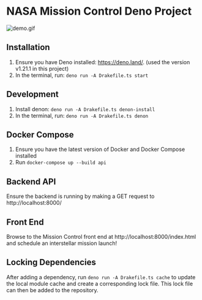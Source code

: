 # NASA Mission Control Deno Project
![demo.gif](demo.gif)

## Installation

1. Ensure you have Deno installed: https://deno.land/. (used the version v1.21.1 in this project)
2. In the terminal, run: `deno run -A Drakefile.ts start`

## Development

1. Install denon: `deno run -A Drakefile.ts denon-install`
2. In the terminal, run: `deno run -A Drakefile.ts denon`

## Docker Compose

1. Ensure you have the latest version of Docker and Docker Compose installed
1. Run `docker-compose up --build api`

## Backend API

Ensure the backend is running by making a GET request to http://localhost:8000/

## Front End

Browse to the Mission Control front end at http://localhost:8000/index.html and schedule an interstellar mission launch!

## Locking Dependencies

After adding a dependency, run `deno run -A Drakefile.ts cache` to update the local module cache and create a corresponding lock file. This lock file can then be added to the repository.